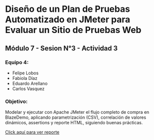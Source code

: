 # Diseño de un Plan de Pruebas Automatizado en JMeter para Evaluar un Sitio de Pruebas Web

## Módulo 7 - Sesion N°3 - Actividad 3

### Equipo 4: 
- Felipe Lobos
- Fabiola Díaz
- Eduardo Arellano
- Carlos Vasquez

### Objetivo: 
Modelar y ejecutar con Apache JMeter el flujo completo de compra en BlazeDemo, aplicando parametrización (CSV), correlación de valores dinámicos, assertions y reporte HTML, siguiendo buenas prácticas.


[Click aquí para ver reporte]()






